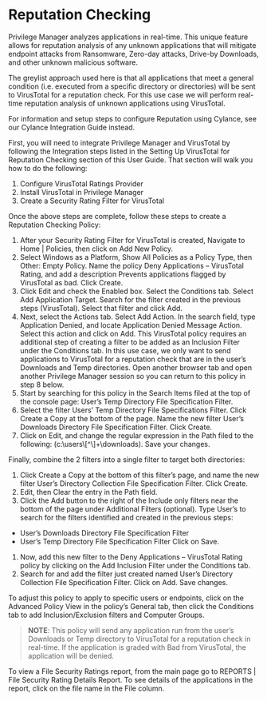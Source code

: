 [title]: # (Reputation Checking)
[tags]: # (greylist)
[priority]: # (2)
# Reputation Checking

<!-- TODO: Screen captures and cleaning up the procedural steps -->

Privilege Manager analyzes applications in real-time.  This unique feature allows for reputation analysis of any unknown applications that will mitigate endpoint attacks from Ransomware, Zero-day attacks, Drive-by Downloads, and other unknown malicious software.

The greylist approach used here is that all applications that meet a general condition (i.e. executed from a specific directory or directories) will be sent to VirusTotal for a reputation check. For this use case we will perform real-time reputation analysis of unknown applications using VirusTotal.

For information and setup steps to configure Reputation using Cylance, see our Cylance Integration Guide instead.

First, you will need to integrate Privilege Manager and VirusTotal by following the Integration steps listed in the Setting Up VirusTotal for Reputation Checking section of this User Guide. That section will walk you how to do the following:

1. Configure VirusTotal Ratings Provider
2. Install VirusTotal in Privilege Manager
3. Create a Security Rating Filter for VirusTotal

Once the above steps are complete, follow these steps to create a Reputation Checking Policy:
1. After your Security Rating Filter for VirusTotal is created, Navigate to Home | Policies, then click on Add New Policy. 
2. Select Windows as a Platform, Show All Policies as a Policy Type, then Other: Empty Policy. 
Name the policy Deny Applications – VirusTotal Rating, and add a description Prevents applications flagged by VirusTotal as bad. Click Create. 
3. Click Edit and check the Enabled box. Select the Conditions tab. Select Add Application Target.
Search for the filter created in the previous steps (VirusTotal).  Select that filter and click Add. 
4. Next, select the Actions tab. Select Add Action. In the search field, type Application Denied, and locate Application Denied Message Action.  Select this action and click on Add. 
This VirusTotal policy requires an additional step of creating a filter to be added as an Inclusion Filter under the Conditions tab.  In this use case, we only want to send applications to VirusTotal for a reputation check that are in the user’s Downloads and Temp directories. 
Open another browser tab and open another Privilege Manager session so you can return to this policy in step 8 below. 
5. Start by searching for this policy in the Search Items filed at the top of the console page: User’s Temp Directory File Specification Filter. 
6. Select the filter Users’ Temp Directory File Specifications Filter.  Click Create a Copy at the bottom of the page.  Name the new filter User’s Downloads Directory File Specification Filter. 
Click Create. 
7. Click on Edit, and change the regular expression in the Path filed to the following: (c:\\users\\[^\\]+\\downloads). Save your changes.

Finally, combine the 2 filters into a single filter to target both directories:

1. Click Create a Copy at the bottom of this filter’s page, and name the new filter User’s Directory Collection File Specification Filter. Click Create.
1. Edit, then Clear the entry in the Path field.
1. Click the Add button to the right of the Include only filters near the bottom of the page under 
Additional Filters (optional).  Type User’s to search for the filters identified and created in the previous steps:

* User’s Downloads Directory File Specification Filter 
* User’s Temp Directory File Specification Filter 
Click on Save. 
1. Now, add this new filter to the Deny Applications – VirusTotal Rating policy by clicking on the Add Inclusion Filter under the Conditions tab. 
1. Search for and add the filter just created named User’s Directory Collection File Specification Filter. Click on Add. Save changes.

To adjust this policy to apply to specific users or endpoints, click on the Advanced Policy View in the policy’s General tab, then click the Conditions tab to add Inclusion/Exclusion filters and Computer Groups.

>**NOTE**:
>This policy will send any application run from the user’s Downloads or Temp directory to VirusTotal for a reputation check in real-time.  If the application is graded with Bad from VirusTotal, the application will be denied.

To view a File Security Ratings report, from the main page go to REPORTS | File Security Rating Details Report. To see details of the applications in the report, click on the file name in the File column. 
